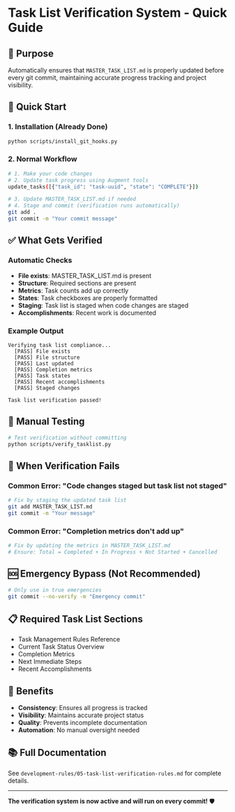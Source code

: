 # Task List Verification System - Quick Guide

## 🎯 Purpose
Automatically ensures that `MASTER_TASK_LIST.md` is properly updated before every git commit, maintaining accurate progress tracking and project visibility.

## 🚀 Quick Start

### 1. Installation (Already Done)
```bash
python scripts/install_git_hooks.py
```

### 2. Normal Workflow
```bash
# 1. Make your code changes
# 2. Update task progress using Augment tools
update_tasks([{"task_id": "task-uuid", "state": "COMPLETE"}])

# 3. Update MASTER_TASK_LIST.md if needed
# 4. Stage and commit (verification runs automatically)
git add .
git commit -m "Your commit message"
```

## ✅ What Gets Verified

### Automatic Checks
- **File exists**: MASTER_TASK_LIST.md is present
- **Structure**: Required sections are present
- **Metrics**: Task counts add up correctly
- **States**: Task checkboxes are properly formatted
- **Staging**: Task list is staged when code changes are staged
- **Accomplishments**: Recent work is documented

### Example Output
```
Verifying task list compliance...
  [PASS] File exists
  [PASS] File structure
  [PASS] Last updated
  [PASS] Completion metrics
  [PASS] Task states
  [PASS] Recent accomplishments
  [PASS] Staged changes

Task list verification passed!
```

## 🔧 Manual Testing
```bash
# Test verification without committing
python scripts/verify_tasklist.py
```

## 🚨 When Verification Fails

### Common Error: "Code changes staged but task list not staged"
```bash
# Fix by staging the updated task list
git add MASTER_TASK_LIST.md
git commit -m "Your message"
```

### Common Error: "Completion metrics don't add up"
```bash
# Fix by updating the metrics in MASTER_TASK_LIST.md
# Ensure: Total = Completed + In Progress + Not Started + Cancelled
```

## 🆘 Emergency Bypass (Not Recommended)
```bash
# Only use in true emergencies
git commit --no-verify -m "Emergency commit"
```

## 📋 Required Task List Sections
- Task Management Rules Reference
- Current Task Status Overview
- Completion Metrics
- Next Immediate Steps
- Recent Accomplishments

## 🎯 Benefits
- **Consistency**: Ensures all progress is tracked
- **Visibility**: Maintains accurate project status
- **Quality**: Prevents incomplete documentation
- **Automation**: No manual oversight needed

## 📚 Full Documentation
See `development-rules/05-task-list-verification-rules.md` for complete details.

---

**The verification system is now active and will run on every commit!** 🛡️
